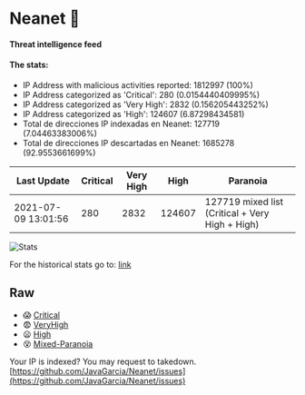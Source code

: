 # Neanet :hocho:
#### Threat intelligence feed
#### The stats:

- IP Address with malicious activities reported: 1812997 (100%)
- IP Address categorized as 'Critical':  280 (0.0154440409995%)
- IP Address categorized as 'Very High':  2832 (0.156205443252%)
- IP Address categorized as 'High':  124607 (6.87298434581)
- Total de direcciones IP indexadas en Neanet:  127719 (7.04463383006%)
- Total de direcciones IP descartadas en Neanet:  1685278 (92.9553661699%)

| Last Update | Critical | Very High | High | Paranoia |
| --- | --- | --- | --- | --- |
| 2021-07-09 13:01:56 | 280 | 2832 | 124607 | 127719 mixed list (Critical + Very High + High)|

![Stats](https://docs.google.com/spreadsheets/d/e/2PACX-1vSnaNMIXVabIpDJjufMlzH7poXnshF3mgd8Is1g9ytUEzVsP5my4Trn8f-xkoLLQ38xpL3HtmUexLo6/pubchart?oid=501124687&format=image)

For the historical stats go to: [link](/stats.csv)
## Raw
- :scream: [Critical](https://raw.githubusercontent.com/JavaGarcia/Neanet/master/blacklists/neanet_critical.txt)
- :fearful: [VeryHigh](https://raw.githubusercontent.com/JavaGarcia/Neanet/master/blacklists/neanet_veryHigh.txtt)
- :frowning: [High](https://raw.githubusercontent.com/JavaGarcia/Neanet/master/blacklists/neanet_high.txt)
- :dizzy_face: [Mixed-Paranoia](https://raw.githubusercontent.com/JavaGarcia/Neanet/master/blacklists/neanet_all.txt)


Your IP is indexed? You may request to takedown. [https://github.com/JavaGarcia/Neanet/issues](https://github.com/JavaGarcia/Neanet/issues)




















































































































































































































































































































































































































































































































































































































































































































































































































































































































































































































































































































































































































































































































































































































































































































































































































































































































































































































































































































































































































































































































































































































































































































































































































































































































































































































































































































































































































































































































































































































































































































































































































































































































































































































































































































































































































































































































































































































































































































































































































































































































































































































































































































































































































































































































































































































































































































































































































































































































































































































































































































































































































































































































































































































































































































































































































































































































































































































































































































































































































































































































































































































































































































































































































































































































































































































































































































































































































































































































































































































































































































































































































































































































































































































































































































































































































































































